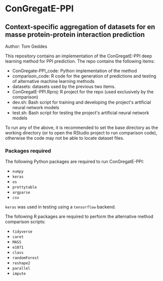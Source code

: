 # ConGregatE-PPI
## Context-specific aggregation of datasets for en masse protein-protein interaction prediction

Author: Tom Geddes

This repository contains an implementation of the ConGregatE-PPI deep learning method for PPI prediction. The repo contains the following items:
- ConGregate-PPI_code: Python implementation of the method
- comparison_code: R code for the generation of predictions and testing of alternative machine learning methods
- datasets: datasets used by the previous two items.
- ConGregatE-PPI.Rproj: R project for the repo (used exclusively by the comparison)
- dev.sh: Bash script for training and developing the project's artificial neural network models
- test.sh: Bash script for testing the project's artificial neural network models

To run any of the above, it is recommended to set the base directory as the working directory (or to open the RStudio project to run comparison code), otherwise the code may not be able to locate dataset files.

### Packages required

The following Python packages are required to run ConGregatE-PPI:
- `numpy`
- `keras`
- `os`
- `prettytable`
- `argparse`
- `csv`

`keras` was used in testing using a `tensorflow` backend.

The following R packages are required to perform the alternative method comparison scripts:
- `tidyverse`
- `caret`
- `MASS`
- `e1071`
- `class`
- `randomForest`
- `reshape2`
- `parallel`
- `impute`
